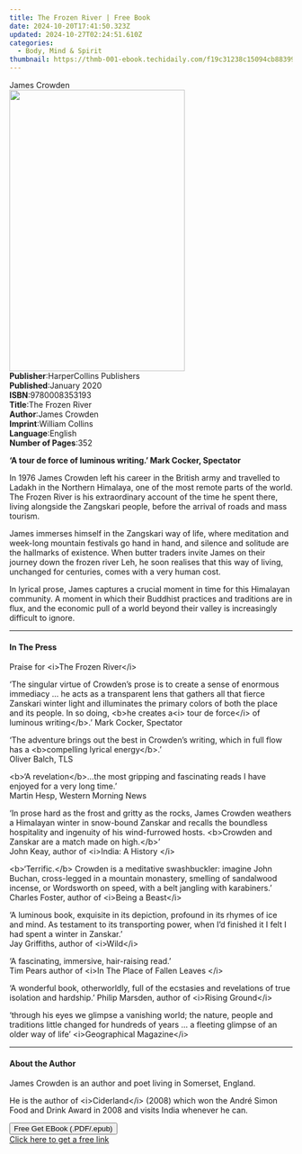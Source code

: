 ```yaml
---
title: The Frozen River | Free Book
date: 2024-10-20T17:41:50.323Z
updated: 2024-10-27T02:24:51.610Z
categories:
  - Body, Mind & Spirit
thumbnail: https://thmb-001-ebook.techidaily.com/f19c31238c15094cb883993a519e25a7f546c278511f537ab14a7a46abc7c1e4.jpg
---
```

<main id="book-container">
  <div class="flex flex-col">
    <div class="book-brief flex-1 py-6 px-4 sm:p-6 md:py-10 md:px-8">
      <!-- brief-->
      <div class="book-brief-main">James Crowden</div>
    </div>
    <div
      class="book-meta-info flex-1 grid gap-4 col-start-1 col-end-3 row-start-1 sm:mb-6 sm:grid-cols-4 lg:gap-6 lg:col-start-2 lg:row-end-6 lg:row-span-6 lg:mb-0"
    >
      <div
        class="book-meta-info-left place-content-center mt-4 p-4 text-sm leading-6 col-start-2 col-span-2 dark:text-slate-400"
      >
        <img
          class="w-full h-500 object-cover rounded-lg sm:h-255 sm:col-span-2 lg:col-span-full"
          src="https://img-001-ebook.techidaily.com/e14d172ddcc602e98f45c8aa75dedb647a2b3a7bf5326f616fd3f9923f261567.jpg"
          alt=""
          width="312"
          height="500"
        />
      </div>
      <div
        class="book-meta-info-right mt-2 col-start-1 row-start-2 col-span-3 self-center"
      >
        <!-- meta data  -->
        <div class="flex flex-col px-4 md:px-8">
          <div class="flex-1">
            <strong>Publisher</strong>:<span class="px-2"
              >HarperCollins Publishers</span
            >
          </div>
          <div class="flex-1">
            <strong>Published</strong>:<span class="px-2">January 2020</span>
          </div>
          <div class="flex-1">
            <strong>ISBN</strong>:<span class="px-2">9780008353193</span>
          </div>
          <div class="flex-1">
            <strong>Title</strong>:<span class="px-2">The Frozen River</span>
          </div>
          <div class="flex-1">
            <strong>Author</strong>:<span class="px-2">James Crowden</span>
          </div>
          <div class="flex-1">
            <strong>Imprint</strong>:<span class="px-2">William Collins</span>
          </div>
          <div class="flex-1">
            <strong>Language</strong>:<span class="px-2">English</span>
          </div>
          <div class="flex-1">
            <strong>Number of Pages</strong>:<span class="px-2">352</span>
          </div>
        </div>
      </div>
    </div>
    <div class="book-description flex-1 py-6 px-4 sm:p-6 md:py-10 md:px-8">
      <div class="book-description-main">
        <div accordion-content="" id="description">
          <p>
            <strong
              >‘A tour de force of luminous writing.’ Mark Cocker,
              Spectator</strong
            >
          </p>
          <p>
            In 1976 James Crowden left his career in the British army and
            travelled to Ladakh in the Northern Himalaya, one of the most remote
            parts of the world. The Frozen River is his extraordinary account of
            the time he spent there, living alongside the Zangskari people,
            before the arrival of roads and mass tourism.
          </p>
          <p>
            James immerses himself in the Zangskari way of life, where
            meditation and week-long mountain festivals go hand in hand, and
            silence and solitude are the hallmarks of existence. When butter
            traders invite James on their journey down the frozen river Leh, he
            soon realises that this way of living, unchanged for centuries,
            comes with a very human cost.
          </p>
          <p>
            In lyrical prose, James captures a crucial moment in time for this
            Himalayan community. A moment in which their Buddhist practices and
            traditions are in flux, and the economic pull of a world beyond
            their valley is increasingly difficult to ignore.
          </p>
        </div>
        <div class="accordion-fader"></div>
      </div>
    </div>
    <div class="book-excerpts flex-1 py-6 px-4 sm:p-6 md:py-10 md:px-8">
      <!-- excerpts-->
      <div class="book-excerpts-main">
        <hr />
        <h4 class="placeholder placeholder-heading">
          <span>In The Press</span>
        </h4>
        <p></p>
        <p>Praise for &lt;i&gt;The Frozen River&lt;/i&gt;</p>
        <p>
          ‘The singular virtue of Crowden’s prose is to create a sense of
          enormous immediacy … he acts as a transparent lens that gathers all
          that fierce Zanskari winter light and illuminates the primary colors
          of both the place and its people. In so doing, &lt;b&gt;he creates
          a&lt;i&gt; tour de force&lt;/i&gt; of luminous writing&lt;/b&gt;.’
          Mark Cocker, Spectator
        </p>
        <p>
          ‘The adventure brings out the best in Crowden’s writing, which in full
          flow has a &lt;b&gt;compelling lyrical energy&lt;/b&gt;.’<br />Oliver
          Balch, TLS
        </p>
        <p>
          &lt;b&gt;‘A revelation&lt;/b&gt;…the most gripping and fascinating
          reads I have enjoyed for a very long time.’<br />Martin Hesp, Western
          Morning News
        </p>
        <p>
          ‘In prose hard as the frost and gritty as the rocks, James Crowden
          weathers a Himalayan winter in snow-bound Zanskar and recalls the
          boundless hospitality and ingenuity of his wind-furrowed hosts.
          &lt;b&gt;Crowden and Zanskar are a match made on high.&lt;/b&gt;’<br />John
          Keay, author of &lt;i&gt;India: A History &lt;/i&gt;
        </p>
        <p>
          &lt;b&gt;‘Terrific.&lt;/b&gt; Crowden is a meditative swashbuckler:
          imagine John Buchan, cross-legged in a mountain monastery, smelling of
          sandalwood incense, or Wordsworth on speed, with a belt jangling with
          karabiners.’<br />Charles Foster, author of &lt;i&gt;Being a
          Beast&lt;/i&gt;
        </p>
        <p>
          ‘A luminous book, exquisite in its depiction, profound in its rhymes
          of ice and mind. As testament to its transporting power, when I’d
          finished it I felt I had spent a winter in Zanskar.’<br />Jay
          Griffiths, author of &lt;i&gt;Wild&lt;/i&gt;
        </p>
        <p>
          ‘A fascinating, immersive, hair-raising read.’<br />Tim Pears author
          of &lt;i&gt;In The Place of Fallen Leaves &lt;/i&gt;
        </p>
        <p>
          ‘A wonderful book, otherworldly, full of the ecstasies and revelations
          of true isolation and hardship.’ Philip Marsden, author of
          &lt;i&gt;Rising Ground&lt;/i&gt;
        </p>
        <p>
          ‘through his eyes we glimpse a vanishing world; the nature, people and
          traditions little changed for hundreds of years … a fleeting glimpse
          of an older way of life’ &lt;i&gt;Geographical Magazine&lt;/i&gt;
        </p>
        <p></p>
      </div>
    </div>
    <div class="book-about-author flex-1 py-6 px-4 sm:p-6 md:py-10 md:px-8">
      <!-- about author-->
      <div class="book-main-author-main">
        <hr />
        <h4 class="placeholder placeholder-heading">
          <span>About the Author</span>
        </h4>
        <p></p>
        <p>James Crowden is an author and poet living in Somerset, England.</p>
        <p>
          He is the author of &lt;i&gt;Ciderland&lt;/i&gt; (2008) which won the
          André Simon Food and Drink Award in 2008 and visits India whenever he
          can.
        </p>
        <p></p>
      </div>
    </div>
    <div class="book-free-get flex-1 py-6 px-4 sm:p-6 md:py-10 md:px-8">
      <button
        id="btn-free-get"
        class="bg-blue-500 hover:bg-blue-700 text-white font-bold py-2 px-4 rounded"
      >
        Free Get EBook (.PDF/.epub)
      </button>
      <div id="countdown-display" class="px-2 text-lg mt-2"></div>
      <a
        id="free-link"
        class="hidden bg-blue-500 hover:bg-blue-700 text-white font-bold py-2 px-4 rounded"
        href="https://www.ebooks.com/en-us/book/209735431/the-frozen-river/james-crowden/"
        target="_blank"
        >Click here to get a free link</a
      >
    </div>
    <script>
      let countdownTime = 0;
      let countdownInterval = null;
      document
        .getElementById('btn-free-get')
        .addEventListener('click', startCountdown);
      function startCountdown() {
        countdownTime = new Date().getTime() + 60000 * 3;
        countdownInterval = setInterval(updateCountdown, 1000);
        document.getElementById('btn-free-get').disabled = true;
        document
          .getElementById('btn-free-get')
          .classList.add('bg-gray-500', 'cursor-not-allowed');
      }
      function updateCountdown() {
        let currentTime = new Date().getTime();
        let timeLeft = countdownTime - currentTime;
        let secondsLeft = Math.floor(timeLeft / 1000);
        document.getElementById('countdown-display').innerHTML =
          `Remaining time: ${secondsLeft} seconds.`;
        if (secondsLeft <= 0) {
          clearInterval(countdownInterval);
          document.getElementById('btn-free-get').classList.add('hidden');
          document.getElementById('free-link').classList.remove('hidden');
          document.getElementById('countdown-display').innerHTML = '';
        }
      }
    </script>
  </div>
</main>

<ins class="adsbygoogle"
      style="display:block"
      data-ad-client="ca-pub-7571918770474297"
      data-ad-slot="8358498916"
      data-ad-format="auto"
      data-full-width-responsive="true"></ins>
    